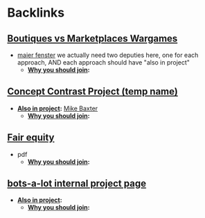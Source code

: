 
# Backlinks
## [Boutiques vs Marketplaces Wargames](<Boutiques vs Marketplaces Wargames.md>)
- [maier fenster](<maier fenster.md>) we actually need two deputies here, one for each approach, AND each approach should have "also in project"
    - **[Why you should join](<Why you should join.md>):**

## [Concept Contrast Project (temp name)](<Concept Contrast Project (temp name).md>)
- **[Also in project](<Also in project.md>):** [Mike Baxter](<Mike Baxter.md>)
    - **[Why you should join](<Why you should join.md>):**

## [Fair equity](<Fair equity.md>)
- pdf 
    - **[Why you should join](<Why you should join.md>):**

## [bots-a-lot internal project page](<bots-a-lot internal project page.md>)
- **[Also in project](<Also in project.md>):** 
    - **[Why you should join](<Why you should join.md>):**

